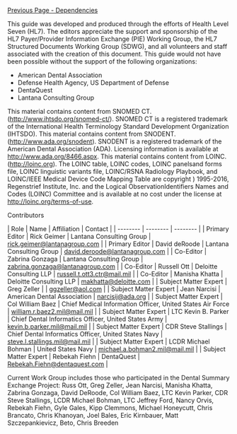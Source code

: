 [Previous Page - Dependencies](Dependencies.html)

This guide was developed and produced through the efforts of Health Level Seven (HL7).
The editors appreciate the support and sponsorship of the HL7 Payer/Provider Information Exchange (PIE) Working Group, the HL7 Structured Documents Working Group (SDWG), and all volunteers and staff associated with the creation of this document. This guide would not have been possible without the support of the following organizations:
* American Dental Association
* Defense Health Agency, US Department of Defense
* DentaQuest
* Lantana Consulting Group

This material contains content from SNOMED CT. (http://www.ihtsdo.org/snomed-ct/). SNOMED CT is a  registered trademark of the International Health Terminology Standard Development Organization (IHTSDO).
This material contains content from SNODENT. (http://www.ada.org/snodent). SNODENT is a registered trademark of the American Dental Association (ADA). Licensing information is available at  http://www.ada.org/8466.aspx.
This material contains content from LOINC. (http://loinc.org). The LOINC table, LOINC codes, LOINC panelsand forms file, LOINC linguistic variants file, LOINC/RSNA Radiology Playbook, and LOINC/IEEE Medical Device Code Mapping Table are copyright ) 1995-2016, Regenstrief Institute, Inc. and the Logical ObservationIdentifiers Names and Codes (LOINC) Committee and is available at no cost under the license at http://loinc.org/terms-of-use.

Contributors

| Role | Name | Affiliation | Contact |
| -------- | -------- | -------- |
| Primary Editor     | Rick Geimer     | Lantana Consulting Group     | rick.geimer@lantanagroup.com     |
| Primary Editor     | David deRoode     | Lantana Consulting Group     | david.deroode@lantanagroup.com     |
| Co-Editor     | Zabrina Gonzaga     | Lantana Consulting Group     | zabrina.gonzaga@lantanagroup.com     |
| Co-Editor     | Russell Ott     | Deloitte Consulting LLP     | russell.t.ott3.ctr@mail.mil    |
| Co-Editor     | Manisha Khatta    | Deloitte Consulting LLP     | makhatta@deloitte.com     |
| Subject Matter Expert     | Greg Zeller     |      | ggzeller@aol.com     |
| Subject Matter Expert     | Jean Narcisi     | American Dental Association     | narcisij@ada.org     |
| Subject Matter Expert     | Col William Baez     | Chief Medical Information Officer, United States Air Force     | william.r.baez2.mil@mail.mil     |
| Subject Matter Expert     | LTC Kevin B. Parker     | Chief Dental Informatics Officer, United States Army     | kevin.b.parker.mil@mail.mil     |
| Subject Matter Expert     | CDR Steve Stallings     | Chief Dental Informatics Officer, United States Navy     | steve.l.stallings.mil@mail.mil     |
| Subject Matter Expert     | LCDR Michael Bohman     | United States Navy    |  michael.a.bohman2.mil@mail.mil     |
| Subject Matter Expert     | Rebekah Fiehn     | DentaQuest     | Rebekah.Fiehn@dentaquest.com     |

Current Work Group includes those who participated in the Dental Summary Exchange Project: Russ Ott, Greg Zeller, Jean Narcisi, Manisha Khatta, Zabrina Gonzaga, David DeRoode, Col William Baez, LTC Kevin Parker, CDR Steve Stallings, LCDR Michael Bohman, LTC Jeffrey Ford, Nancy Orvis, Rebekah Fiehn, Gyle Gales, Kipp Clemmons, Michael Honeycutt, Chris Brancato, Chris Khanoyan, Joel Bales, Eric Kirnbauer, Matt Szczepankievicz, Beto, Chris Breeden
